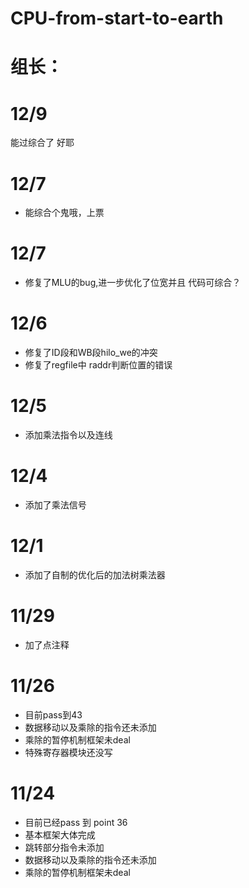 # CPU-from-start-to-earth
# 组长：
# 12/9
能过综合了 好耶
# 12/7
* 能综合个鬼哦，上票
# 12/7
* 修复了MLU的bug,进一步优化了位宽并且 代码可综合？
# 12/6
* 修复了ID段和WB段hilo_we的冲突
* 修复了regfile中 raddr判断位置的错误
# 12/5
* 添加乘法指令以及连线
# 12/4
* 添加了乘法信号
# 12/1
* 添加了自制的优化后的加法树乘法器
# 11/29
* 加了点注释
# 11/26
* 目前pass到43
* 数据移动以及乘除的指令还未添加
* 乘除的暂停机制框架未deal
* 特殊寄存器模块还没写
# 11/24
* 目前已经pass 到 point 36
* 基本框架大体完成
* 跳转部分指令未添加
* 数据移动以及乘除的指令还未添加
* 乘除的暂停机制框架未deal

